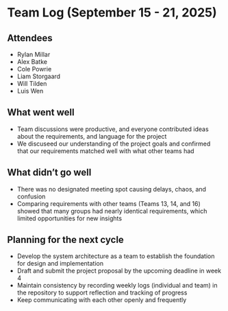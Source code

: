 # Team Log (September 15 - 21, 2025)

## Attendees
- Rylan Millar
- Alex Batke
- Cole Powrie
- Liam Storgaard
- Will Tilden
- Luis Wen

## What went well
- Team discussions were productive, and everyone contributed ideas about the requirements, and language for the project
- We discuseed our understanding of the project goals and confirmed that our requirements matched well with what other teams had

## What didn’t go well
- There was no designated meeting spot causing delays, chaos, and confusion
- Comparing requirements with other teams (Teams 13, 14, and 16) showed that many groups had nearly identical requirements, which limited opportunities for new insights

## Planning for the next cycle
- Develop the system architecture as a team to establish the foundation for design and implementation
- Draft and submit the project proposal by the upcoming deadline in week 4
- Maintain consistency by recording weekly logs (individual and team) in the repository to support reflection and tracking of progress
- Keep communicating with each other openly and frequently